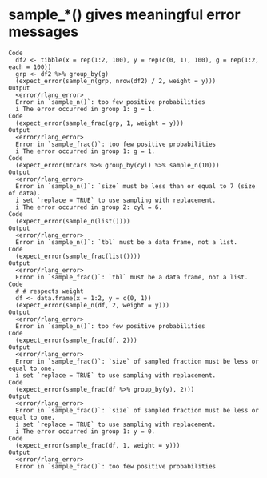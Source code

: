 # sample_*() gives meaningful error messages

    Code
      df2 <- tibble(x = rep(1:2, 100), y = rep(c(0, 1), 100), g = rep(1:2, each = 100))
      grp <- df2 %>% group_by(g)
      (expect_error(sample_n(grp, nrow(df2) / 2, weight = y)))
    Output
      <error/rlang_error>
      Error in `sample_n()`: too few positive probabilities
      i The error occurred in group 1: g = 1.
    Code
      (expect_error(sample_frac(grp, 1, weight = y)))
    Output
      <error/rlang_error>
      Error in `sample_frac()`: too few positive probabilities
      i The error occurred in group 1: g = 1.
    Code
      (expect_error(mtcars %>% group_by(cyl) %>% sample_n(10)))
    Output
      <error/rlang_error>
      Error in `sample_n()`: `size` must be less than or equal to 7 (size of data).
      i set `replace = TRUE` to use sampling with replacement.
      i The error occurred in group 2: cyl = 6.
    Code
      (expect_error(sample_n(list())))
    Output
      <error/rlang_error>
      Error in `sample_n()`: `tbl` must be a data frame, not a list.
    Code
      (expect_error(sample_frac(list())))
    Output
      <error/rlang_error>
      Error in `sample_frac()`: `tbl` must be a data frame, not a list.
    Code
      # # respects weight
      df <- data.frame(x = 1:2, y = c(0, 1))
      (expect_error(sample_n(df, 2, weight = y)))
    Output
      <error/rlang_error>
      Error in `sample_n()`: too few positive probabilities
    Code
      (expect_error(sample_frac(df, 2)))
    Output
      <error/rlang_error>
      Error in `sample_frac()`: `size` of sampled fraction must be less or equal to one.
      i set `replace = TRUE` to use sampling with replacement.
    Code
      (expect_error(sample_frac(df %>% group_by(y), 2)))
    Output
      <error/rlang_error>
      Error in `sample_frac()`: `size` of sampled fraction must be less or equal to one.
      i set `replace = TRUE` to use sampling with replacement.
      i The error occurred in group 1: y = 0.
    Code
      (expect_error(sample_frac(df, 1, weight = y)))
    Output
      <error/rlang_error>
      Error in `sample_frac()`: too few positive probabilities


